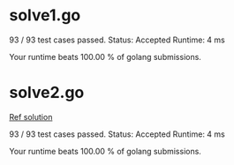 # solve1.go

93 / 93 test cases passed.
Status: Accepted
Runtime: 4 ms

Your runtime beats 100.00 % of golang submissions.

# solve2.go

[Ref solution](https://github.com/aQuaYi/LeetCode-in-Go/blob/master/Algorithms/0717.1-bit-and-2-bit-characters/1-bit-and-2-bit-characters.go)

93 / 93 test cases passed.
Status: Accepted
Runtime: 4 ms

Your runtime beats 100.00 % of golang submissions.

